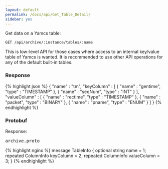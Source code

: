 ```yaml
---
layout: default
permalink: /docs/api/Get_Table_Detail/
sidebar: yes
---
```


Get data on a Yamcs table:

    GET /api/archive/:instance/tables/:name

<div class="hint">
    This is low-level API for those cases where access to an internal key/value table of Yamcs is wanted. It is recommended to use other API operations for any of the default built-in tables.
</div>


### Response

{% highlight json %}
{
  "name" : "tm",
  "keyColumn" : [ {
    "name" : "gentime",
    "type" : "TIMESTAMP"
  }, {
    "name" : "seqNum",
    "type" : "INT"
  } ],
  "valueColumn" : [ {
    "name" : "rectime",
    "type" : "TIMESTAMP"
  }, {
    "name" : "packet",
    "type" : "BINARY"
  }, {
    "name" : "pname",
    "type" : "ENUM"
  } ]
}
{% endhighlight %}

### Protobuf

Response:

<pre class="r header">archive.proto</pre>
{% highlight nginx %}
message TableInfo {
  optional string name = 1;
  repeated ColumnInfo keyColumn = 2;
  repeated ColumnInfo valueColumn = 3;
}
{% endhighlight %}
